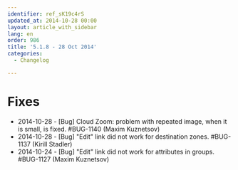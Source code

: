 ```yaml
---
identifier: ref_sK19c4rS
updated_at: 2014-10-28 00:00
layout: article_with_sidebar
lang: en
order: 986
title: '5.1.8 - 28 Oct 2014'
categories:
  - Changelog

---
```



# Fixes

*   2014-10-28 - [Bug] Cloud Zoom: problem with repeated image, when it is small, is fixed. #BUG-1140 (Maxim Kuznetsov)
*   2014-10-28 - [Bug] "Edit" link did not work for destination zones. #BUG-1137 (Kirill Stadler)
*   2014-10-24 - [Bug] "Edit" link did not work for attributes in groups. #BUG-1127 (Maxim Kuznetsov)